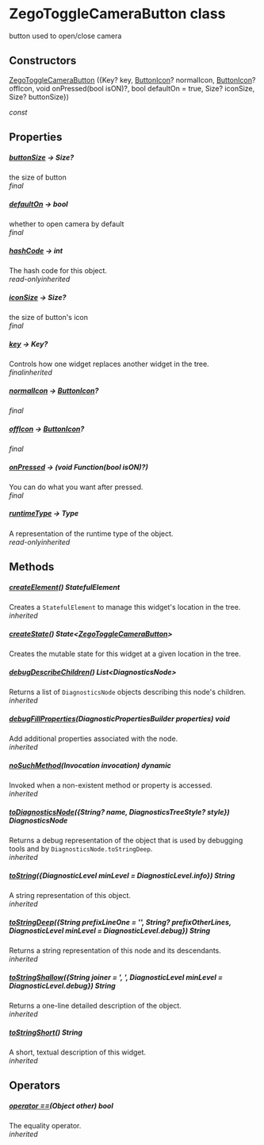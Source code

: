


# ZegoToggleCameraButton class









<p>button used to open/close camera</p>




## Constructors

[ZegoToggleCameraButton](../zego_uikit_prebuilt_live_audio_room/ZegoToggleCameraButton/ZegoToggleCameraButton.md) ({Key? key, [ButtonIcon](../zego_uikit_prebuilt_live_audio_room/ButtonIcon-class.md)? normalIcon, [ButtonIcon](../zego_uikit_prebuilt_live_audio_room/ButtonIcon-class.md)? offIcon, void onPressed(bool isON)?, bool defaultOn = true, Size? iconSize, Size? buttonSize})

  _const_ 


## Properties

##### [buttonSize](../zego_uikit_prebuilt_live_audio_room/ZegoToggleCameraButton/buttonSize.md) &#8594; Size?



the size of button  
_<span class="feature">final</span>_



##### [defaultOn](../zego_uikit_prebuilt_live_audio_room/ZegoToggleCameraButton/defaultOn.md) &#8594; bool



whether to open camera by default  
_<span class="feature">final</span>_



##### [hashCode](../zego_uikit_prebuilt_live_audio_room/ZegoToggleCameraButton/hashCode.md) &#8594; int



The hash code for this object.  
_<span class="feature">read-only</span><span class="feature">inherited</span>_



##### [iconSize](../zego_uikit_prebuilt_live_audio_room/ZegoToggleCameraButton/iconSize.md) &#8594; Size?



the size of button's icon  
_<span class="feature">final</span>_



##### [key](../zego_uikit_prebuilt_live_audio_room/ZegoToggleCameraButton/key.md) &#8594; Key?



Controls how one widget replaces another widget in the tree.  
_<span class="feature">final</span><span class="feature">inherited</span>_



##### [normalIcon](../zego_uikit_prebuilt_live_audio_room/ZegoToggleCameraButton/normalIcon.md) &#8594; [ButtonIcon](../zego_uikit_prebuilt_live_audio_room/ButtonIcon-class.md)?



  
_<span class="feature">final</span>_



##### [offIcon](../zego_uikit_prebuilt_live_audio_room/ZegoToggleCameraButton/offIcon.md) &#8594; [ButtonIcon](../zego_uikit_prebuilt_live_audio_room/ButtonIcon-class.md)?



  
_<span class="feature">final</span>_



##### [onPressed](../zego_uikit_prebuilt_live_audio_room/ZegoToggleCameraButton/onPressed.md) &#8594; (void Function(bool isON)?)



You can do what you want after pressed.  
_<span class="feature">final</span>_



##### [runtimeType](../zego_uikit_prebuilt_live_audio_room/ZegoToggleCameraButton/runtimeType.md) &#8594; Type



A representation of the runtime type of the object.  
_<span class="feature">read-only</span><span class="feature">inherited</span>_





## Methods

##### [createElement](../zego_uikit_prebuilt_live_audio_room/ZegoToggleCameraButton/createElement.md)() StatefulElement



Creates a <code>StatefulElement</code> to manage this widget's location in the tree.  
_<span class="feature">inherited</span>_



##### [createState](../zego_uikit_prebuilt_live_audio_room/ZegoToggleCameraButton/createState.md)() State&lt;[ZegoToggleCameraButton](../zego_uikit_prebuilt_live_audio_room/ZegoToggleCameraButton-class.md)>



Creates the mutable state for this widget at a given location in the tree.  




##### [debugDescribeChildren](../zego_uikit_prebuilt_live_audio_room/ZegoToggleCameraButton/debugDescribeChildren.md)() List&lt;DiagnosticsNode>



Returns a list of <code>DiagnosticsNode</code> objects describing this node's
children.  
_<span class="feature">inherited</span>_



##### [debugFillProperties](../zego_uikit_prebuilt_live_audio_room/ZegoToggleCameraButton/debugFillProperties.md)(DiagnosticPropertiesBuilder properties) void



Add additional properties associated with the node.  
_<span class="feature">inherited</span>_



##### [noSuchMethod](../zego_uikit_prebuilt_live_audio_room/ZegoToggleCameraButton/noSuchMethod.md)(Invocation invocation) dynamic



Invoked when a non-existent method or property is accessed.  
_<span class="feature">inherited</span>_



##### [toDiagnosticsNode](../zego_uikit_prebuilt_live_audio_room/ZegoToggleCameraButton/toDiagnosticsNode.md)({String? name, DiagnosticsTreeStyle? style}) DiagnosticsNode



Returns a debug representation of the object that is used by debugging
tools and by <code>DiagnosticsNode.toStringDeep</code>.  
_<span class="feature">inherited</span>_



##### [toString](../zego_uikit_prebuilt_live_audio_room/ZegoToggleCameraButton/toString.md)({DiagnosticLevel minLevel = DiagnosticLevel.info}) String



A string representation of this object.  
_<span class="feature">inherited</span>_



##### [toStringDeep](../zego_uikit_prebuilt_live_audio_room/ZegoToggleCameraButton/toStringDeep.md)({String prefixLineOne = '', String? prefixOtherLines, DiagnosticLevel minLevel = DiagnosticLevel.debug}) String



Returns a string representation of this node and its descendants.  
_<span class="feature">inherited</span>_



##### [toStringShallow](../zego_uikit_prebuilt_live_audio_room/ZegoToggleCameraButton/toStringShallow.md)({String joiner = ', ', DiagnosticLevel minLevel = DiagnosticLevel.debug}) String



Returns a one-line detailed description of the object.  
_<span class="feature">inherited</span>_



##### [toStringShort](../zego_uikit_prebuilt_live_audio_room/ZegoToggleCameraButton/toStringShort.md)() String



A short, textual description of this widget.  
_<span class="feature">inherited</span>_





## Operators

##### [operator ==](../zego_uikit_prebuilt_live_audio_room/ZegoToggleCameraButton/operator_equals.md)(Object other) bool



The equality operator.  
_<span class="feature">inherited</span>_
















